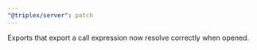 ```yaml
---
"@triplex/server": patch
---
```


Exports that export a call expression now resolve correctly when opened.
